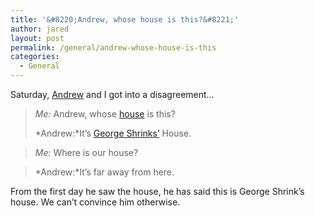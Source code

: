 ```yaml
---
title: '&#8220;Andrew, whose house is this?&#8221;'
author: jared
layout: post
permalink: /general/andrew-whose-house-is-this
categories:
  - General
---
```

Saturday, [Andrew][1] and I got into a disagreement&#8230;  
> *Me:* Andrew, whose [house][2] is this?</p>
> *Andrew:*It&#8217;s [George Shrinks&#8217;][3] House.

> *Me:* Where is our house?

> *Andrew:*It&#8217;s far away from here.

From the first day he saw the house, he has said this is George Shrink&#8217;s house. We can&#8217;t convince him otherwise.

 [1]: http://gallery.ottleys.net/gallery/andrew
 [2]: http://gallery.ottleys.net/gallery/newhouse
 [3]: http://pbskids.org/georgeshrinks/